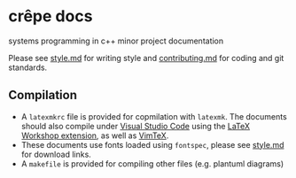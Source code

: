 # crêpe docs

systems programming in c++ minor project documentation

Please see [style.md](./style.md) for writing style and
[contributing.md](./contributing.md) for coding and git standards.

## Compilation

- A `latexmkrc` file is provided for copmilation with `latexmk`. The documents
  should also compile under [Visual Studio Code][vscode] using the [LaTeX
  Workshop extension][latexworkshop], as well as [VimTeX][vimtex].
- These documents use fonts loaded using `fontspec`, please see
  [style.md](./style.md) for download links.
- A `makefile` is provided for compiling other files (e.g. plantuml diagrams)

[vscode]: https://code.visualstudio.com
[latexworkshop]: https://marketplace.visualstudio.com/items?itemName=James-Yu.latex-workshop
[vimtex]: https://github.com/lervag/vimtex

